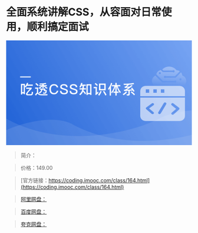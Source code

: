 # 全面系统讲解CSS，从容面对日常使用，顺利搞定面试

![img](../../assets/5fd188d509053a6805400304.png)

> 简介：

> 价格：149.00

> [官方链接：https://coding.imooc.com/class/164.html](https://coding.imooc.com/class/164.html)

> [阿里网盘：](https://www.aliyundrive.com/s/uAFZgftehbU)

> [百度网盘：]()

> [夸克网盘：]()
